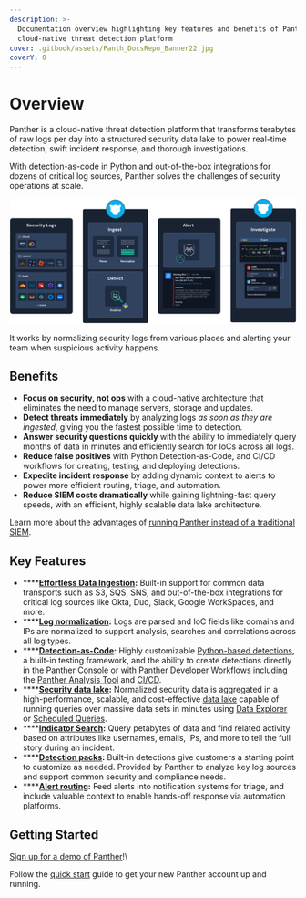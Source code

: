 ```yaml
---
description: >-
  Documentation overview highlighting key features and benefits of Panther's
  cloud-native threat detection platform
cover: .gitbook/assets/Panth_DocsRepo_Banner22.jpg
coverY: 0
---
```


# Overview

Panther is a cloud-native threat detection platform that transforms terabytes of raw logs per day into a structured security data lake to power real-time detection, swift incident response, and thorough investigations.&#x20;

With detection-as-code in Python and out-of-the-box integrations for dozens of critical log sources, Panther solves the challenges of security operations at scale.

![A diagram showing how Panther works: It ingests and normalizes security logs then alerts your team of suspicious activity.](.gitbook/assets/panther-diagram.png)

It works by normalizing security logs from various places and alerting your team when suspicious activity happens.

## Benefits

* **Focus on security, not ops** with a cloud-native architecture that eliminates the need to manage servers, storage and updates.
* **Detect threats immediately** by analyzing logs _as soon as they are ingested_, giving you the fastest possible time to detection.
* **Answer security questions quickly** with the ability to immediately query months of data in minutes and efficiently search for IoCs across all logs.
* **Reduce false positives** with Python Detection-as-Code, and CI/CD workflows for creating, testing, and deploying detections.
* **Expedite incident response** by adding dynamic context to alerts to power more efficient routing, triage, and automation.
* **Reduce SIEM costs dramatically** while gaining lightning-fast query speeds, with an efficient, highly scalable data lake architecture.

Learn more about the advantages of [running Panther instead of a traditional SIEM](https://panther.com/product/traditional-siem-vs-panther/).

## Key Features

* ****[**Effortless Data Ingestion**](data-onboarding/)**:** Built-in support for common data transports such as S3, SQS, SNS, and out-of-the-box integrations for critical log sources like Okta, Duo, Slack, Google WorkSpaces, and more.
* ****[**Log normalization**](data-analytics/)**:** Logs are parsed and IoC fields like domains and IPs are normalized to support analysis, searches and correlations across all log types.
* ****[**Detection-as-Code**](writing-detections/)**:** Highly customizable [Python-based detections](writing-detections/), a built-in testing framework, and the ability to create detections directly in the Panther Console or with Panther Developer Workflows including the [Panther Analysis Tool](writing-detections/panther-analysis-tool.md) and [CI/CD](guides/ci-cd-onboarding-guide.md).
* ****[**Security data lake**](data-analytics/)**:** Normalized security data is aggregated in a high-performance, scalable, and cost-effective [data lake](help/glossary.md#security-data-lake) capable of running queries over massive data sets in minutes using [Data Explorer](data-analytics/data-explorer.md) or [Scheduled Queries](data-analytics/scheduled-queries.md).
* ****[**Indicator Search**](data-analytics/indicator-search.md)**:** Query petabytes of data and find related activity based on attributes like usernames, emails, IPs, and more to tell the full story during an incident.
* ****[**Detection packs**](writing-detections/detection-packs.md)**:** Built-in detections give customers a starting point to customize as needed. Provided by Panther to analyze key log sources and support common security and compliance needs.
* ****[**Alert routing**](destinations/)**:** Feed alerts into notification systems for triage, and include valuable context to enable hands-off response via automation platforms.

## Getting Started

[Sign up for a demo of Panther](https://panther.com/product/request-a-demo/)!\


Follow the [quick start](quick-start.md) guide to get your new Panther account up and running.
